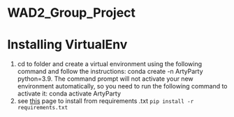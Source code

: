 # WAD2_Group_Project

# Installing VirtualEnv

1) cd to folder and create a virtual environment using the following command and follow the instructions: conda create -n ArtyParty python=3.9. The command prompt will not activate your new environment automatically, so you need to run the
following command to activate it: conda activate ArtyParty
2) see [this](https://pip.pypa.io/en/stable/cli/pip_freeze/) page to install from requirements .txt
```pip install -r requirements.txt```
        
        